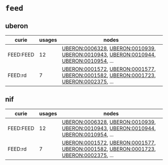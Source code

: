 # `feed`

## uberon

| curie     |   usages | nodes                                                                                                                                                                                                                                                                                                                                    |
|-----------|----------|------------------------------------------------------------------------------------------------------------------------------------------------------------------------------------------------------------------------------------------------------------------------------------------------------------------------------------------|
| FEED:FEED |       12 | [UBERON:0006328](http://purl.obolibrary.org/obo/UBERON_0006328), [UBERON:0010939](http://purl.obolibrary.org/obo/UBERON_0010939), [UBERON:0010943](http://purl.obolibrary.org/obo/UBERON_0010943), [UBERON:0010944](http://purl.obolibrary.org/obo/UBERON_0010944), [UBERON:0010954](http://purl.obolibrary.org/obo/UBERON_0010954), ... |
| FEED:rd   |        7 | [UBERON:0001572](http://purl.obolibrary.org/obo/UBERON_0001572), [UBERON:0001577](http://purl.obolibrary.org/obo/UBERON_0001577), [UBERON:0001582](http://purl.obolibrary.org/obo/UBERON_0001582), [UBERON:0001723](http://purl.obolibrary.org/obo/UBERON_0001723), [UBERON:0002375](http://purl.obolibrary.org/obo/UBERON_0002375), ... |

## nif

| curie     |   usages | nodes                                                                                                                                                                                                                                                                                                                                    |
|-----------|----------|------------------------------------------------------------------------------------------------------------------------------------------------------------------------------------------------------------------------------------------------------------------------------------------------------------------------------------------|
| FEED:FEED |       12 | [UBERON:0006328](http://purl.obolibrary.org/obo/UBERON_0006328), [UBERON:0010939](http://purl.obolibrary.org/obo/UBERON_0010939), [UBERON:0010943](http://purl.obolibrary.org/obo/UBERON_0010943), [UBERON:0010944](http://purl.obolibrary.org/obo/UBERON_0010944), [UBERON:0010954](http://purl.obolibrary.org/obo/UBERON_0010954), ... |
| FEED:rd   |        7 | [UBERON:0001572](http://purl.obolibrary.org/obo/UBERON_0001572), [UBERON:0001577](http://purl.obolibrary.org/obo/UBERON_0001577), [UBERON:0001582](http://purl.obolibrary.org/obo/UBERON_0001582), [UBERON:0001723](http://purl.obolibrary.org/obo/UBERON_0001723), [UBERON:0002375](http://purl.obolibrary.org/obo/UBERON_0002375), ... |


